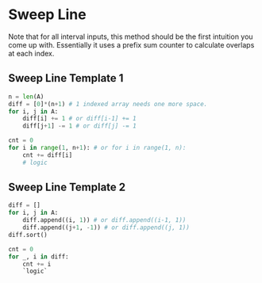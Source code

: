 # Sweep Line

Note that for all interval inputs, this method should be the first intuition you come up with.
Essentially it uses a prefix sum counter to calculate overlaps at each index.

## Sweep Line Template 1

``` py
n = len(A)
diff = [0]*(n+1) # 1 indexed array needs one more space.
for i, j in A:
    diff[i] += 1 # or diff[i-1] += 1
    diff[j+1] -= 1 # or diff[j] -= 1

cnt = 0
for i in range(1, n+1): # or for i in range(1, n):
    cnt += diff[i]
    # logic
```

## Sweep Line Template 2

``` py
diff = []
for i, j in A:
    diff.append((i, 1)) # or diff.append((i-1, 1))
    diff.append((j+1, -1)) # or diff.append((j, 1))
diff.sort()

cnt = 0
for _, i in diff:
    cnt += i
    `logic`
```
